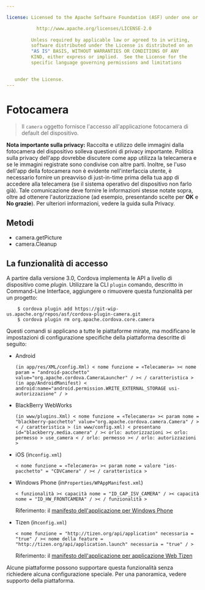 ```yaml
---

license: Licensed to the Apache Software Foundation (ASF) under one or more contributor license agreements. See the NOTICE file distributed with this work for additional information regarding copyright ownership. The ASF licenses this file to you under the Apache License, Version 2.0 (the "License"); you may not use this file except in compliance with the License. You may obtain a copy of the License at

           http://www.apache.org/licenses/LICENSE-2.0
    
         Unless required by applicable law or agreed to in writing,
         software distributed under the License is distributed on an
         "AS IS" BASIS, WITHOUT WARRANTIES OR CONDITIONS OF ANY
         KIND, either express or implied.  See the License for the
         specific language governing permissions and limitations
    

   under the License.
---
```


# Fotocamera

> Il `camera` oggetto fornisce l'accesso all'applicazione fotocamera di default del dispositivo.

**Nota importante sulla privacy:** Raccolta e utilizzo delle immagini dalla fotocamera del dispositivo solleva questioni di privacy importante. Politica sulla privacy dell'app dovrebbe discutere come app utilizza la telecamera e se le immagini registrate sono condivise con altre parti. Inoltre, se l'uso dell'app della fotocamera non è evidente nell'interfaccia utente, è necessario fornire un preavviso di just-in-time prima della tua app di accedere alla telecamera (se il sistema operativo del dispositivo non farlo già). Tale comunicazione deve fornire le informazioni stesse notate sopra, oltre ad ottenere l'autorizzazione (ad esempio, presentando scelte per **OK** e **No grazie**). Per ulteriori informazioni, vedere la guida sulla Privacy.

## Metodi

*   camera.getPicture
*   camera.Cleanup

## La funzionalità di accesso

A partire dalla versione 3.0, Cordova implementa le API a livello di dispositivo come *plugin*. Utilizzare la CLI `plugin` comando, descritto in Command-Line Interface, aggiungere o rimuovere questa funzionalità per un progetto:

        $ cordova plugin add https://git-wip-us.apache.org/repos/asf/cordova-plugin-camera.git
        $ cordova plugin rm org.apache.cordova.core.camera
    

Questi comandi si applicano a tutte le piattaforme mirate, ma modificano le impostazioni di configurazione specifiche della piattaforma descritte di seguito:

*   Android
    
        (in app/res/XML/config.Xml) < nome funzione = «Telecamera» >< nome param = "android-pacchetto" value="org.apache.cordova.CameraLauncher" / >< / caratteristica > (in app/AndroidManifest) < android:name="android.permission.WRITE_EXTERNAL_STORAGE usi-autorizzazione" / >
        

*   BlackBerry WebWorks
    
        (in www/plugins.Xml) < nome funzione = «Telecamera» >< param nome = "blackberry-pacchetto" value="org.apache.cordova.camera.Camera" / >< / caratteristica > (in www/config.xml) < presentano id="blackberry.media.camera" / >< orlo: autorizzazioni >< orlo: permesso > use_camera < / orlo: permesso >< / orlo: autorizzazioni >
        

*   iOS (in`config.xml`)
    
        < nome funzione = «Telecamera» >< param nome = valore "ios-pacchetto" = "CDVCamera" / >< / caratteristica >
        

*   Windows Phone (in`Properties/WPAppManifest.xml`)
    
        < funzionalità >< capacità nome = "ID_CAP_ISV_CAMERA" / >< capacità nome = "ID_HW_FRONTCAMERA" / >< / funzionalità >
        
    
    Riferimento: il [manifesto dell'applicazione per Windows Phone][1]

*   Tizen (in`config.xml`)
    
        < nome funzione = "http://tizen.org/api/application" necessaria = "true" / >< nome della feature = "http://tizen.org/api/application.launch" necessaria = "true" / >
        
    
    Riferimento: il [manifesto dell'applicazione per applicazione Web Tizen][2]

 [1]: http://msdn.microsoft.com/en-us/library/ff769509%28v=vs.92%29.aspx
 [2]: https://developer.tizen.org/help/topic/org.tizen.help.gs/Creating%20a%20Project.html?path=0_1_1_3#8814682_CreatingaProject-EditingconfigxmlFeatures

Alcune piattaforme possono supportare questa funzionalità senza richiedere alcuna configurazione speciale. Per una panoramica, vedere supporto della piattaforma.